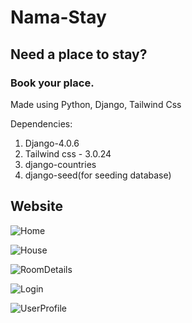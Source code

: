 # Nama-Stay

## Need a place to stay? 
### Book your place.

Made using Python, Django, Tailwind Css

Dependencies:
1. Django-4.0.6
2. Tailwind css - 3.0.24
3. django-countries
4. django-seed(for seeding database)

## Website

![Home](https://drive.google.com/uc?id=19SfTxLdEjZmARscmzniIfFBwn-4WTQO7)

![House](https://drive.google.com/uc?id=1Wd69S4XRkesa53PEswe9uAHeVg4rMHu4)

![RoomDetails](https://drive.google.com/uc?id=17BFRPbhY1suscDqHmlVWVdmhS7EBFq_g)

![Login](https://drive.google.com/uc?id=1Eo3z46YRIHw2f8yjZ2oQvnzQjkhwMFgR)

![UserProfile](https://drive.google.com/uc?id=1n9JRRuP9ibM0sK-pwlQIz2oAlzluIRMa)
